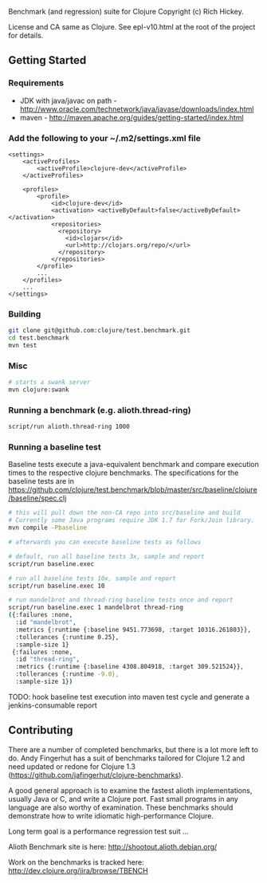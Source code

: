 Benchmark (and regression) suite for Clojure Copyright (c) Rich Hickey.

License and CA same as Clojure. See epl-v10.html at the root of the project for details.
## Getting Started
### Requirements
* JDK with java/javac on path - http://www.oracle.com/technetwork/java/javase/downloads/index.html
* maven - http://maven.apache.org/guides/getting-started/index.html

### Add the following to your ~/.m2/settings.xml file
    <settings>
    	<activeProfiles>
            <activeProfile>clojure-dev</activeProfile>
    	</activeProfiles>
    
    	<profiles>
            <profile>
                <id>clojure-dev</id>
    			<activation> <activeByDefault>false</activeByDefault> </activation>
                <repositories>
                  <repository>
                    <id>clojars</id>
                    <url>http://clojars.org/repo/</url>
                  </repository>
                </repositories>
            </profile>
            ...
        </profiles>
        ...
    </settings>

### Building
```bash
git clone git@github.com:clojure/test.benchmark.git
cd test.benchmark
mvn test
```

### Misc
```bash
# starts a swank server
mvn clojure:swank
```

### Running a benchmark (e.g. alioth.thread-ring)
```bash
script/run alioth.thread-ring 1000
```

### Running a baseline test
Baseline tests execute a java-equivalent benchmark and compare execution times to the respective clojure benchmarks.
The specifications for the baseline tests are in https://github.com/clojure/test.benchmark/blob/master/src/baseline/clojure/baseline/spec.clj

```bash
# this will pull down the non-CA repo into src/baseline and build
# Currently some Java programs require JDK 1.7 for Fork/Join library.
mvn compile -Pbaseline

# afterwards you can execute baseline tests as follows

# default, run all baseline tests 3x, sample and report
script/run baseline.exec

# run all baseline tests 10x, sample and report
script/run baseline.exec 10

# run mandelbrot and thread-ring baseline tests once and report
script/run baseline.exec 1 mandelbrot thread-ring
({:failures :none,
  :id "mandelbrot",
  :metrics {:runtime {:baseline 9451.773698, :target 10316.261803}},
  :tollerances {:runtime 0.25},
  :sample-size 1}
 {:failures :none,
  :id "thread-ring",
  :metrics {:runtime {:baseline 4308.804918, :target 309.521524}},
  :tollerances {:runtime -9.0},
  :sample-size 1})
```

TODO: hook baseline test execution into maven test cycle and generate a jenkins-consumable report

## Contributing
There are a number of completed benchmarks, but there is a lot more left to do.
Andy Fingerhut has a suit of benchmarks tailored for Clojure 1.2 and need updated or redone for Clojure 1.3 (https://github.com/jafingerhut/clojure-benchmarks).

A good general approach is to examine the fastest alioth implementations, usually Java or C, and write a Clojure port.
Fast small programs in any language are also worthy of examination. These benchmarks should demonstrate how to write idiomatic high-performance Clojure.

Long term goal is a performance regression test suit ...

Alioth Benchmark site is here: http://shootout.alioth.debian.org/

Work on the benchmarks is tracked here: http://dev.clojure.org/jira/browse/TBENCH
